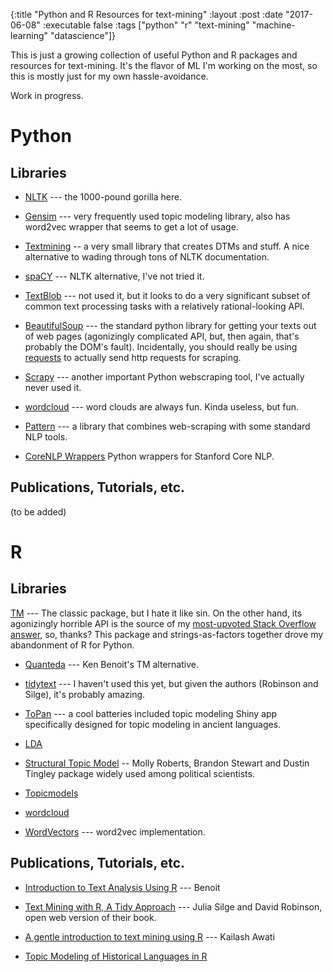 {:title "Python and R Resources for text-mining"
 :layout :post
 :date "2017-06-08"
 :executable false
 :tags  ["python" "r" "text-mining" "machine-learning" "datascience"]}
 
This is just a growing collection of useful Python and R packages and resources for text-mining. It's the flavor of ML I'm working on the most, so this is mostly just for my own hassle-avoidance. 
 
Work in progress.
 
# Python
 
## Libraries

- [NLTK](http://www.nltk.org) --- the 1000-pound gorilla here.

- [Gensim](https://radimrehurek.com/gensim/) --- very frequently used topic modeling library, also has word2vec wrapper that seems to get a lot of usage.

- [Textmining](http://www.christianpeccei.com/textmining/) -- a very small library that creates DTMs and stuff.  A nice alternative to wading through tons of NLTK documentation.

- [spaCY](https://spacy.io) --- NLTK alternative, I've not tried it.

- [TextBlob](https://textblob.readthedocs.io/en/dev/) --- not used it, but it looks to do a very significant subset of common text processing tasks with a relatively rational-looking API.

- [BeautifulSoup](https://www.crummy.com/software/BeautifulSoup/bs4/doc/) --- the standard python library for getting your texts out of web pages (agonizingly complicated API, but, then again, that's probably the DOM's fault). Incidentally, you should really be using [requests](http://docs.python-requests.org/en/master/) to actually send http requests for scraping.

- [Scrapy](https://scrapy.org) --- another important Python webscraping tool, I've actually never used it.

- [wordcloud](https://github.com/amueller/word_cloud) --- word clouds are always fun.  Kinda useless, but fun.

- [Pattern](http://www.clips.ua.ac.be/pattern) --- a library that combines web-scraping with some standard NLP tools.

- [CoreNLP Wrappers](https://stanfordnlp.github.io/CoreNLP/other-languages.html#python) Python wrappers for Stanford Core NLP.

## Publications, Tutorials, etc.

(to be added)
 
# R
 
## Libraries

[TM](https://cran.r-project.org/web/packages/tm/index.html) --- The classic package, but I hate it like sin. On the other hand, its agonizingly horrible API is the source of my [most-upvoted Stack Overflow answer](https://stackoverflow.com/questions/24771165/r-project-no-applicable-method-for-meta-applied-to-an-object-of-class-charact/29529990#29529990), so, thanks?  This package and strings-as-factors together drove my abandonment of R for Python.

- [Quanteda](https://github.com/kbenoit/quanteda) --- Ken Benoit's TM alternative.

- [tidytext](https://github.com/juliasilge/tidytext) --- I haven't used this yet, but given the authors (Robinson and Silge), it's probably amazing.

- [ToPan](https://github.com/ThomasK81/ToPan) --- a cool batteries included topic modeling Shiny app specifically designed for topic modeling in ancient languages.

- [LDA](https://cran.r-project.org/web/packages/lda/index.html)

- [Structural Topic Model](http://www.structuraltopicmodel.com) -- Molly Roberts, Brandon Stewart and Dustin Tingley package widely used among political scientists.

- [Topicmodels](ftp://cran.r-project.org/pub/R/web/packages/topicmodels/vignettes/topicmodels.pdf)

- [wordcloud](https://cran.r-project.org/web/packages/wordcloud/)

- [WordVectors](https://github.com/bmschmidt/wordVectors) --- word2vec implementation.

## Publications, Tutorials, etc.
 
- [Introduction to Text Analysis Using R](https://github.com/kbenoit/ITAUR) --- Benoit
 
- [Text Mining with R, A Tidy Approach](http://tidytextmining.com) --- Julia Silge and David Robinson, open web version of their book.

- [A gentle introduction to text mining using R](https://eight2late.wordpress.com/2015/05/27/a-gentle-introduction-to-text-mining-using-r/) --- Kailash Awati

- [Topic Modeling of Historical Languages in R](http://www.dh.uni-leipzig.de/wo/topic-modelling-of-historical-languages-in-r/)

 
